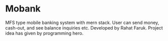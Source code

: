 # Mobank
MFS type mobile banking system with mern stack. User can send money, cash-out, and see balance inquiries etc. Developed by Rahat Faruk. Project idea has given by programming hero. 

